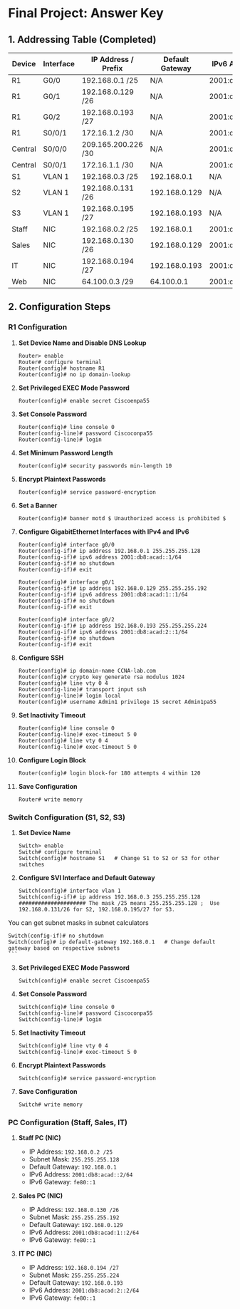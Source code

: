 # Final Project: Answer Key

## 1. Addressing Table (Completed)

| Device   | Interface | IP Address / Prefix       | Default Gateway   | IPv6 Address / Prefix      |
|----------|-----------|---------------------------|-------------------|----------------------------|
| R1       | G0/0      | 192.168.0.1 /25           | N/A               | 2001:db8:acad::1/64        |
| R1       | G0/1      | 192.168.0.129 /26         | N/A               | 2001:db8:acad:1::1/64      |
| R1       | G0/2      | 192.168.0.193 /27         | N/A               | 2001:db8:acad:2::1/64      |
| R1       | S0/0/1    | 172.16.1.2 /30            | N/A               | 2001:db8:2::1/64           |
| Central  | S0/0/0    | 209.165.200.226 /30       | N/A               | 2001:db8:1::1/64           |
| Central  | S0/0/1    | 172.16.1.1 /30            | N/A               | 2001:db8:2::2/64           |
| S1       | VLAN 1    | 192.168.0.3 /25           | 192.168.0.1       | N/A                        |
| S2       | VLAN 1    | 192.168.0.131 /26         | 192.168.0.129     | N/A                        |
| S3       | VLAN 1    | 192.168.0.195 /27         | 192.168.0.193     | N/A                        |
| Staff    | NIC       | 192.168.0.2 /25           | 192.168.0.1       | 2001:db8:acad::2/64        |
| Sales    | NIC       | 192.168.0.130 /26         | 192.168.0.129     | 2001:db8:acad:1::2/64      |
| IT       | NIC       | 192.168.0.194 /27         | 192.168.0.193     | 2001:db8:acad:2::2/64      |
| Web      | NIC       | 64.100.0.3 /29            | 64.100.0.1        | 2001:db8:cafe::3/64        |

## 2. Configuration Steps

### R1 Configuration

1. **Set Device Name and Disable DNS Lookup**

    ```
    Router> enable
    Router# configure terminal
    Router(config)# hostname R1
    Router(config)# no ip domain-lookup
    ```

2. **Set Privileged EXEC Mode Password**

    ```
    Router(config)# enable secret Ciscoenpa55
    ```

3. **Set Console Password**

    ```
    Router(config)# line console 0
    Router(config-line)# password Ciscoconpa55
    Router(config-line)# login
    ```

4. **Set Minimum Password Length**

    ```
    Router(config)# security passwords min-length 10
    ```

5. **Encrypt Plaintext Passwords**

    ```
    Router(config)# service password-encryption
    ```

6. **Set a Banner**

    ```
    Router(config)# banner motd $ Unauthorized access is prohibited $
    ```

7. **Configure GigabitEthernet Interfaces with IPv4 and IPv6**

    ```
    Router(config)# interface g0/0
    Router(config-if)# ip address 192.168.0.1 255.255.255.128
    Router(config-if)# ipv6 address 2001:db8:acad::1/64
    Router(config-if)# no shutdown
    Router(config-if)# exit

    Router(config)# interface g0/1
    Router(config-if)# ip address 192.168.0.129 255.255.255.192
    Router(config-if)# ipv6 address 2001:db8:acad:1::1/64
    Router(config-if)# no shutdown
    Router(config-if)# exit

    Router(config)# interface g0/2
    Router(config-if)# ip address 192.168.0.193 255.255.255.224
    Router(config-if)# ipv6 address 2001:db8:acad:2::1/64
    Router(config-if)# no shutdown
    Router(config-if)# exit
    ```

8. **Configure SSH**

    ```
    Router(config)# ip domain-name CCNA-lab.com
    Router(config)# crypto key generate rsa modulus 1024
    Router(config)# line vty 0 4
    Router(config-line)# transport input ssh
    Router(config-line)# login local
    Router(config)# username Admin1 privilege 15 secret Admin1pa55
    ```

9. **Set Inactivity Timeout**

    ```
    Router(config)# line console 0
    Router(config-line)# exec-timeout 5 0
    Router(config)# line vty 0 4
    Router(config-line)# exec-timeout 5 0
    ```

10. **Configure Login Block**

    ```
    Router(config)# login block-for 180 attempts 4 within 120
    ```

11. **Save Configuration**

    ```
    Router# write memory
    ```

### Switch Configuration (S1, S2, S3)

1. **Set Device Name**

    ```
    Switch> enable
    Switch# configure terminal
    Switch(config)# hostname S1   # Change S1 to S2 or S3 for other switches
    ```

2. **Configure SVI Interface and Default Gateway**

    ```
    Switch(config)# interface vlan 1
    Switch(config-if)# ip address 192.168.0.3 255.255.255.128
    ##################### The mask /25 means 255.255.255.128 ;  Use 192.168.0.131/26 for S2, 192.168.0.195/27 for S3.
You can get subnet masks in subnet calculators
    
    Switch(config-if)# no shutdown
    Switch(config)# ip default-gateway 192.168.0.1   # Change default gateway based on respective subnets
    ```

3. **Set Privileged EXEC Mode Password**

    ```
    Switch(config)# enable secret Ciscoenpa55
    ```

4. **Set Console Password**

    ```
    Switch(config)# line console 0
    Switch(config-line)# password Ciscoconpa55
    Switch(config-line)# login
    ```

5. **Set Inactivity Timeout**

    ```
    Switch(config)# line vty 0 4
    Switch(config-line)# exec-timeout 5 0
    ```

6. **Encrypt Plaintext Passwords**

    ```
    Switch(config)# service password-encryption
    ```

7. **Save Configuration**

    ```
    Switch# write memory
    ```

### PC Configuration (Staff, Sales, IT)

1. **Staff PC (NIC)**

    - IP Address: `192.168.0.2 /25`
    - Subnet Mask: `255.255.255.128`
    - Default Gateway: `192.168.0.1`
    - IPv6 Address: `2001:db8:acad::2/64`
    - IPv6 Gateway: `fe80::1`

2. **Sales PC (NIC)**

    - IP Address: `192.168.0.130 /26`
    - Subnet Mask: `255.255.255.192`
    - Default Gateway: `192.168.0.129`
    - IPv6 Address: `2001:db8:acad:1::2/64`
    - IPv6 Gateway: `fe80::1`

3. **IT PC (NIC)**

    - IP Address: `192.168.0.194 /27`
    - Subnet Mask: `255.255.255.224`
    - Default Gateway: `192.168.0.193`
    - IPv6 Address: `2001:db8:acad:2::2/64`
    - IPv6 Gateway: `fe80::1`

